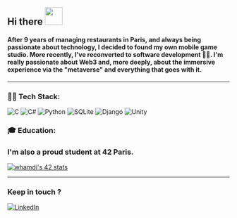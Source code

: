  <h2>Hi there <IMG SRC="https://raw.githubusercontent.com/blackcater/blackcater/main/images/Hi.gif" width="40px" height="40px"</h2> 

<h4> After 9 years of managing restaurants in Paris, and always being passionate about technology, I decided to found my own mobile game studio. More recently, I've reconverted to software development 🧑‍💻.
I'm really passionate about Web3 and, more deeply, about the immersive experience via the "metaverse" and everything that goes with it.</h2>

---

### 🧑‍💻 Tech Stack:
![C](https://img.shields.io/badge/c-%2300599C.svg?style=for-the-badge&logo=c&logoColor=white)
![C#](https://img.shields.io/badge/c%23-%23239120.svg?style=for-the-badge&logo=csharp&logoColor=white)
![Python](https://img.shields.io/badge/python-3670A0?style=for-the-badge&logo=python&logoColor=ffdd54)
![SQLite](https://img.shields.io/badge/sqlite-%2307405e.svg?style=for-the-badge&logo=sqlite&logoColor=white)
![Django](https://img.shields.io/badge/django-%23092E20.svg?style=for-the-badge&logo=django&logoColor=white)
![Unity](https://img.shields.io/badge/unity-%23000000.svg?style=for-the-badge&logo=unity&logoColor=white)

### 🎓 Education:
### I'm also a proud student at 42 Paris.<br>
<a href="https://github.com/oakoudad/badge42"><img src="https://badge.mediaplus.ma/landscapes/whamdi?1337Badge=off&UM6P=off" alt="whamdi's 42 stats" /></a>

---
### Keep in touch ? <br>
[![LinkedIn](https://img.shields.io/badge/LinkedIn-0077B5?style=for-the-badge&logo=linkedin&logoColor=white)]([https://www.linkedin.com/in/your-linkedin-username/](https://www.linkedin.com/in/warren-hamdi-1253b878/)https://www.linkedin.com/in/warren-hamdi-1253b878/)

